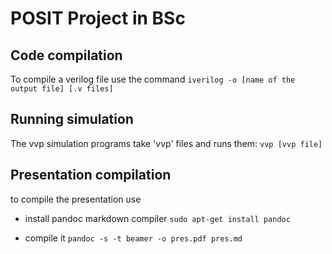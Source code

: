 
# POSIT Project in BSc

## Code compilation

To compile a verilog file use the command
`iverilog -o [name of the output file] [.v files]`

## Running simulation

The vvp simulation programs take 'vvp' files and runs them:
`vvp [vvp file]`

## Presentation compilation

to compile the presentation use 

- install pandoc markdown compiler
`sudo apt-get install pandoc`

- compile it
`pandoc -s -t beamer -o pres.pdf pres.md`
